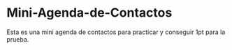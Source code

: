 # Mini-Agenda-de-Contactos
Esta es una mini agenda de contactos para practicar y conseguir 1pt para la prueba.
